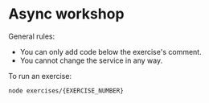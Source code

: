 # Async workshop

General rules:

- You can only add code below the exercise's comment.
- You cannot change the service in any way.

To run an exercise:

```
node exercises/{EXERCISE_NUMBER}
```
